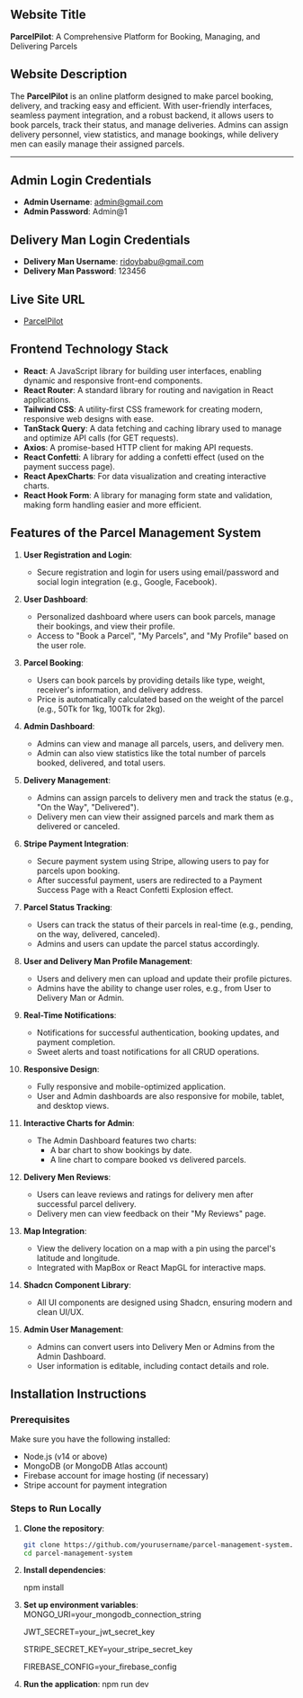 ## Website Title
**ParcelPilot**: A Comprehensive Platform for Booking, Managing, and Delivering Parcels

## Website Description
The **ParcelPilot** is an online platform designed to make parcel booking, delivery, and tracking easy and efficient. With user-friendly interfaces, seamless payment integration, and a robust backend, it allows users to book parcels, track their status, and manage deliveries. Admins can assign delivery personnel, view statistics, and manage bookings, while delivery men can easily manage their assigned parcels.

---

## Admin Login Credentials

- **Admin Username**: admin@gmail.com
- **Admin Password**: Admin@1

## Delivery Man Login Credentials

- **Delivery Man Username**: ridoybabu@gmail.com
- **Delivery Man Password**: 123456

## Live Site URL

- [ParcelPilot](https://parcel-pilot-72663.web.app/)


## Frontend Technology Stack
- **React**: A JavaScript library for building user interfaces, enabling dynamic and responsive front-end components.
- **React Router**: A standard library for routing and navigation in React applications.
- **Tailwind CSS**: A utility-first CSS framework for creating modern, responsive web designs with ease.
- **TanStack Query**: A data fetching and caching library used to manage and optimize API calls (for GET requests).
- **Axios**: A promise-based HTTP client for making API requests.
- **React Confetti**: A library for adding a confetti effect (used on the payment success page).
- **React ApexCharts**: For data visualization and creating interactive charts.
- **React Hook Form**: A library for managing form state and validation, making form handling easier and more efficient.

## Features of the Parcel Management System

1. **User Registration and Login**:

   - Secure registration and login for users using email/password and social login integration (e.g., Google, Facebook).

2. **User Dashboard**:

   - Personalized dashboard where users can book parcels, manage their bookings, and view their profile.
   - Access to "Book a Parcel", "My Parcels", and "My Profile" based on the user role.

3. **Parcel Booking**:

   - Users can book parcels by providing details like type, weight, receiver's information, and delivery address.
   - Price is automatically calculated based on the weight of the parcel (e.g., 50Tk for 1kg, 100Tk for 2kg).

4. **Admin Dashboard**:

   - Admins can view and manage all parcels, users, and delivery men.
   - Admin can also view statistics like the total number of parcels booked, delivered, and total users.

5. **Delivery Management**:

   - Admins can assign parcels to delivery men and track the status (e.g., "On the Way", "Delivered").
   - Delivery men can view their assigned parcels and mark them as delivered or canceled.

6. **Stripe Payment Integration**:

   - Secure payment system using Stripe, allowing users to pay for parcels upon booking.
   - After successful payment, users are redirected to a Payment Success Page with a React Confetti Explosion effect.

7. **Parcel Status Tracking**:

   - Users can track the status of their parcels in real-time (e.g., pending, on the way, delivered, canceled).
   - Admins and users can update the parcel status accordingly.

8. **User and Delivery Man Profile Management**:

   - Users and delivery men can upload and update their profile pictures.
   - Admins have the ability to change user roles, e.g., from User to Delivery Man or Admin.

9. **Real-Time Notifications**:

   - Notifications for successful authentication, booking updates, and payment completion.
   - Sweet alerts and toast notifications for all CRUD operations.

10. **Responsive Design**:

    - Fully responsive and mobile-optimized application.
    - User and Admin dashboards are also responsive for mobile, tablet, and desktop views.

11. **Interactive Charts for Admin**:

    - The Admin Dashboard features two charts:
      - A bar chart to show bookings by date.
      - A line chart to compare booked vs delivered parcels.

12. **Delivery Men Reviews**:

    - Users can leave reviews and ratings for delivery men after successful parcel delivery.
    - Delivery men can view feedback on their "My Reviews" page.

13. **Map Integration**:

    - View the delivery location on a map with a pin using the parcel's latitude and longitude.
    - Integrated with MapBox or React MapGL for interactive maps.

14. **Shadcn Component Library**:

    - All UI components are designed using Shadcn, ensuring modern and clean UI/UX.

15. **Admin User Management**:
    - Admins can convert users into Delivery Men or Admins from the Admin Dashboard.
    - User information is editable, including contact details and role.

## Installation Instructions

### Prerequisites

Make sure you have the following installed:

- Node.js (v14 or above)
- MongoDB (or MongoDB Atlas account)
- Firebase account for image hosting (if necessary)
- Stripe account for payment integration

### Steps to Run Locally

1. **Clone the repository**:
   ```bash
   git clone https://github.com/yourusername/parcel-management-system.git
   cd parcel-management-system
   ```
2. **Install dependencies**:

   npm install

3. **Set up environment variables**:
   MONGO_URI=your_mongodb_connection_string
   
   JWT_SECRET=your_jwt_secret_key
   
   STRIPE_SECRET_KEY=your_stripe_secret_key
   
   FIREBASE_CONFIG=your_firebase_config
5. **Run the application**:
    npm run dev
